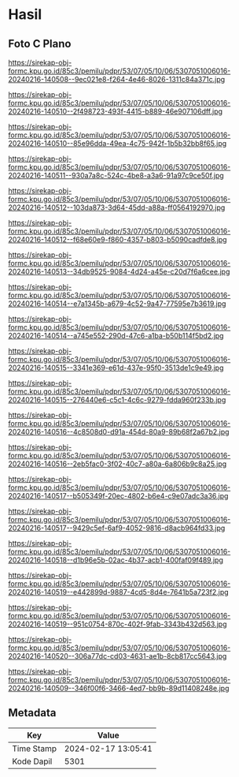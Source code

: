 # Hasil

## Foto C Plano

https://sirekap-obj-formc.kpu.go.id/85c3/pemilu/pdpr/53/07/05/10/06/5307051006016-20240216-140508--9ec021e8-f264-4e46-8026-1311c84a371c.jpg

https://sirekap-obj-formc.kpu.go.id/85c3/pemilu/pdpr/53/07/05/10/06/5307051006016-20240216-140510--2f498723-493f-4415-b889-46e907106dff.jpg

https://sirekap-obj-formc.kpu.go.id/85c3/pemilu/pdpr/53/07/05/10/06/5307051006016-20240216-140510--85e96dda-49ea-4c75-942f-1b5b32bb8f65.jpg

https://sirekap-obj-formc.kpu.go.id/85c3/pemilu/pdpr/53/07/05/10/06/5307051006016-20240216-140511--930a7a8c-524c-4be8-a3a6-91a97c9ce50f.jpg

https://sirekap-obj-formc.kpu.go.id/85c3/pemilu/pdpr/53/07/05/10/06/5307051006016-20240216-140512--103da873-3d64-45dd-a88a-ff0564192970.jpg

https://sirekap-obj-formc.kpu.go.id/85c3/pemilu/pdpr/53/07/05/10/06/5307051006016-20240216-140512--f68e60e9-f860-4357-b803-b5090cadfde8.jpg

https://sirekap-obj-formc.kpu.go.id/85c3/pemilu/pdpr/53/07/05/10/06/5307051006016-20240216-140513--34db9525-9084-4d24-a45e-c20d7f6a6cee.jpg

https://sirekap-obj-formc.kpu.go.id/85c3/pemilu/pdpr/53/07/05/10/06/5307051006016-20240216-140514--e7a1345b-a679-4c52-9a47-77595e7b3619.jpg

https://sirekap-obj-formc.kpu.go.id/85c3/pemilu/pdpr/53/07/05/10/06/5307051006016-20240216-140514--a745e552-290d-47c6-a1ba-b50b114f5bd2.jpg

https://sirekap-obj-formc.kpu.go.id/85c3/pemilu/pdpr/53/07/05/10/06/5307051006016-20240216-140515--3341e369-e61d-437e-95f0-3513de1c9e49.jpg

https://sirekap-obj-formc.kpu.go.id/85c3/pemilu/pdpr/53/07/05/10/06/5307051006016-20240216-140515--276440e6-c5c1-4c6c-9279-fdda960f233b.jpg

https://sirekap-obj-formc.kpu.go.id/85c3/pemilu/pdpr/53/07/05/10/06/5307051006016-20240216-140516--4c8508d0-d91a-454d-80a9-89b68f2a67b2.jpg

https://sirekap-obj-formc.kpu.go.id/85c3/pemilu/pdpr/53/07/05/10/06/5307051006016-20240216-140516--2eb5fac0-3f02-40c7-a80a-6a806b9c8a25.jpg

https://sirekap-obj-formc.kpu.go.id/85c3/pemilu/pdpr/53/07/05/10/06/5307051006016-20240216-140517--b505349f-20ec-4802-b6e4-c9e07adc3a36.jpg

https://sirekap-obj-formc.kpu.go.id/85c3/pemilu/pdpr/53/07/05/10/06/5307051006016-20240216-140517--9429c5ef-6af9-4052-9816-d8acb964fd33.jpg

https://sirekap-obj-formc.kpu.go.id/85c3/pemilu/pdpr/53/07/05/10/06/5307051006016-20240216-140518--d1b96e5b-02ac-4b37-acb1-400faf09f489.jpg

https://sirekap-obj-formc.kpu.go.id/85c3/pemilu/pdpr/53/07/05/10/06/5307051006016-20240216-140519--e442899d-9887-4cd5-8d4e-7641b5a723f2.jpg

https://sirekap-obj-formc.kpu.go.id/85c3/pemilu/pdpr/53/07/05/10/06/5307051006016-20240216-140519--951c0754-870c-402f-9fab-3343b432d563.jpg

https://sirekap-obj-formc.kpu.go.id/85c3/pemilu/pdpr/53/07/05/10/06/5307051006016-20240216-140520--306a77dc-cd03-4631-ae1b-8cb817cc5643.jpg

https://sirekap-obj-formc.kpu.go.id/85c3/pemilu/pdpr/53/07/05/10/06/5307051006016-20240216-140509--346f00f6-3466-4ed7-bb9b-89d11408248e.jpg


## Metadata

| Key        | Value               |
| ---------- | ------------------- |
| Time Stamp | 2024-02-17 13:05:41 |
| Kode Dapil | 5301                |



